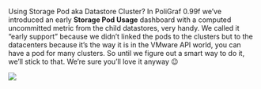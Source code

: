Using Storage Pod aka Datastore Cluster? In PoliGraf 0.99f we’ve introduced an early **Storage Pod Usage** dashboard with a computed uncommitted metric from the child datastores, very handy. We called it “early support” because we didn’t linked the pods to the clusters but to the datacenters because it’s the way it is in the VMware API world, you can have a pod for many clusters. So until we figure out a smart way to do it, we’ll stick to that. We’re sure you’ll love it anyway 😉

[![](/media/multi_storage_pod_usage.png)](http://www.poligraf.io/multi_storage_pod_usage/)
